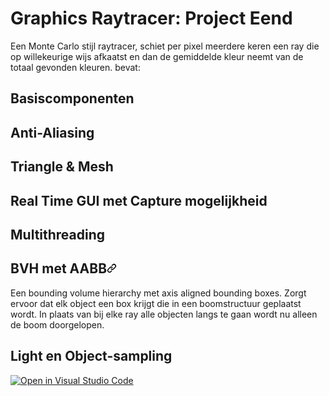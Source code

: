 # Graphics Raytracer: Project Eend
Een Monte Carlo stijl raytracer, schiet per pixel meerdere keren een ray die op willekeurige wijs
afkaatst en dan de gemiddelde kleur neemt van de totaal gevonden kleuren. bevat:

## Basiscomponenten

## Anti-Aliasing

## Triangle & Mesh

## Real Time GUI met Capture mogelijkheid

## Multithreading

## BVH met AABB[<svg xmlns="http://www.w3.org/2000/svg" viewBox="0 0 16 16" width="16" height="16"><path d="m7.775 3.275 1.25-1.25a3.5 3.5 0 1 1 4.95 4.95l-2.5 2.5a3.5 3.5 0 0 1-4.95 0 .751.751 0 0 1 .018-1.042.751.751 0 0 1 1.042-.018 1.998 1.998 0 0 0 2.83 0l2.5-2.5a2.002 2.002 0 0 0-2.83-2.83l-1.25 1.25a.751.751 0 0 1-1.042-.018.751.751 0 0 1-.018-1.042Zm-4.69 9.64a1.998 1.998 0 0 0 2.83 0l1.25-1.25a.751.751 0 0 1 1.042.018.751.751 0 0 1 .018 1.042l-1.25 1.25a3.5 3.5 0 1 1-4.95-4.95l2.5-2.5a3.5 3.5 0 0 1 4.95 0 .751.751 0 0 1-.018 1.042.751.751 0 0 1-1.042.018 1.998 1.998 0 0 0-2.83 0l-2.5 2.5a1.998 1.998 0 0 0 0 2.83Z"></path></svg>](project_eend/src/main/java/proeend/hittable/BBNode.java)
Een bounding volume hierarchy met axis aligned bounding boxes. 
Zorgt ervoor dat elk object een box krijgt die in een boomstructuur geplaatst wordt. 
In plaats van bij elke ray alle objecten langs te gaan wordt nu alleen de boom doorgelopen.

## Light en Object-sampling



[![Open in Visual Studio Code](https://classroom.github.com/assets/open-in-vscode-718a45dd9cf7e7f842a935f5ebbe5719a5e09af4491e668f4dbf3b35d5cca122.svg)](https://classroom.github.com/online_ide?assignment_repo_id=11716330&assignment_repo_type=AssignmentRepo)

